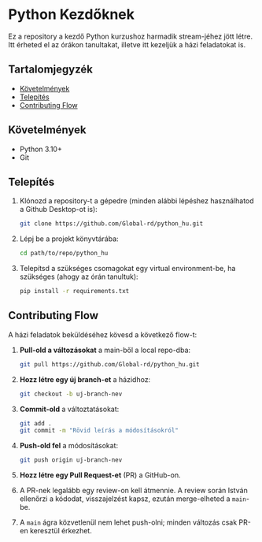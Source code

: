# Python Kezdőknek

Ez a repository a kezdő Python kurzushoz harmadik stream-jéhez jött létre. Itt érheted el az órákon tanultakat, illetve itt kezeljük a házi feladatokat is.

## Tartalomjegyzék

- [Követelmények](#követelmények)
- [Telepítés](#telepítés)
- [Contributing Flow](#contributing-flow)

## Követelmények

- Python 3.10+
- Git

## Telepítés

1. Klónozd a repository-t a gépedre (minden alábbi lépéshez használhatod a Github Desktop-ot is):

    ```bash
    git clone https://github.com/Global-rd/python_hu.git
    ```

2. Lépj be a projekt könyvtárába:

    ```bash
    cd path/to/repo/python_hu
    ```

3. Telepítsd a szükséges csomagokat egy virtual environment-be, ha szükséges (ahogy az órán tanultuk):

    ```bash
    pip install -r requirements.txt
    ```

## Contributing Flow

A házi feladatok beküldéséhez kövesd a következő flow-t:

1. **Pull-old a változásokat** a main-ből a local repo-dba:

    ```bash
    git pull https://github.com/Global-rd/python_hu.git
    ```

3. **Hozz létre egy új branch-et** a házidhoz:

    ```bash
    git checkout -b uj-branch-nev
    ```

4. **Commit-old** a változtatásokat:

    ```bash
    git add .
    git commit -m "Rövid leírás a módosításokról"
    ```

5. **Push-old fel** a módosításokat:

    ```bash
    git push origin uj-branch-nev
    ```

6. **Hozz létre egy Pull Request-et** (PR) a GitHub-on.

7. A PR-nek legalább egy review-on kell átmennie. A review során István ellenőrzi a kódodat, visszajelzést kapsz, ezután merge-elheted a `main`-be.

8. A `main` ágra közvetlenül nem lehet push-olni; minden változás csak PR-en keresztül érkezhet.

